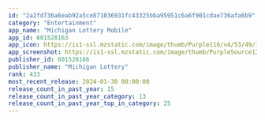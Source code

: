 ```yaml
---
id: "2a2fd736a6eab92a5ce871036931fc43325bba95951c6a6f901cdae736afa6b9"
category: "Entertainment"
app_name: "Michigan Lottery Mobile"
app_id: 601528163
app_icon: https://is1-ssl.mzstatic.com/image/thumb/Purple116/v4/53/49/1d/53491dc7-670f-0aa2-c6a7-ca0f6c30102b/AppIcon-1x_U007emarketing-0-7-0-85-220.png/1024x1024bb.png
app_screenshot: https://is1-ssl.mzstatic.com/image/thumb/PurpleSource124/v4/c3/ec/5b/c3ec5b9c-d3ec-2a03-b03f-66f66d4a5f38/22397a3b-a7b5-4fa6-b8c1-1b53cab12a2f_6.5_-_1.png/1242x2688bb.png
publisher_id: 601528166
publisher_name: "Michigan Lottery"
rank: 433
most_recent_release: 2024-01-30 00:00:00
release_count_in_past_year: 15
release_count_in_past_year_category: 13
release_count_in_past_year_top_in_category: 25
---
```

